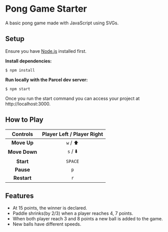 # Pong Game Starter

A basic pong game made with JavaScript using SVGs.

## Setup

Ensure you have [Node.js](https://nodejs.org/en/) installed first.

**Install dependencies:**

`$ npm install`

**Run locally with the Parcel dev server:**

`$ npm start`

Once you run the start command you can access your project at http://localhost:3000.


## How to Play

|   Controls   | Player Left / Player Right |
|   :------:   |     :------:         |
|    **Move Up**         | `w` / :arrow_up:       |
|      **Move Down**        | `s` / :arrow_down:       |
|      **Start**        | `SPACE`                          |
|     **Pause**        | `p`               |
|      **Restart**        | `r`            |

## Features
* At 15 points, the winner is declared.
* Paddle shrinks(by 2/3) when a player reaches 4, 7 points.
* When both player reach 3 and 8 points a new ball is added to the game.
* New balls have different speeds.
